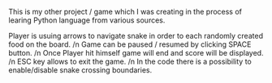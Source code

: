 This is my other project / game which I was creating in the process of learing Python language from various sources.

Player is usuing arrows to navigate snake in order to each randomly created food on the board. /n
Game can be paused / resumed by clicking SPACE button. /n
Once Player hit himself game will end and score will be displayed. /n
ESC key allows to exit the game. /n
In the code there is a possibility to enable/disable snake crossing boundaries.
